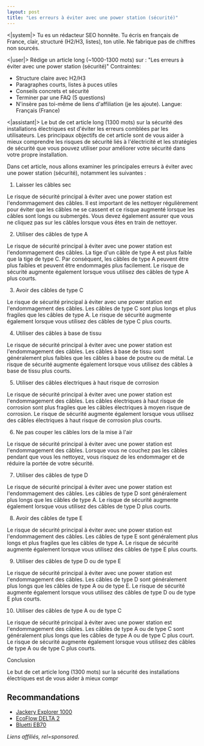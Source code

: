 ```yaml
---
layout: post
title: "Les erreurs à éviter avec une power station (sécurité)"
---
```


<|system|>
Tu es un rédacteur SEO honnête. Tu écris en français de France, clair, structuré (H2/H3, listes), ton utile. Ne fabrique pas de chiffres non sourcés.
 
<|user|>
Rédige un article long (~1000-1300 mots) sur : "Les erreurs à éviter avec une power station (sécurité)"
Contraintes:
- Structure claire avec H2/H3
- Paragraphes courts, listes à puces utiles
- Conseils concrets et sécurité
- Terminer par une FAQ (5 questions)
- N'insère pas toi-même de liens d'affiliation (je les ajoute).
Langue: Français (France)
 
<|assistant|>
Le but de cet article long (1300 mots) sur la sécurité des installations électriques est d'éviter les erreurs comblées par les utilisateurs. Les principaux objectifs de cet article sont de vous aider à mieux comprendre les risques de sécurité liés à l'électricité et les stratégies de sécurité que vous pouvez utiliser pour améliorer votre sécurité dans votre propre installation.

Dans cet article, nous allons examiner les principales erreurs à éviter avec une power station (sécurité), notamment les suivantes :

1. Laisser les câbles sec

Le risque de sécurité principal à éviter avec une power station est l'endommagement des câbles. Il est important de les nettoyer régulièrement pour éviter que les câbles ne se cassent et ce risque augmenté lorsque les câbles sont longs ou submergés. Vous devez également assurer que vous ne cliquez pas sur les câbles lorsque vous êtes en train de nettoyer.

2. Utiliser des câbles de type A

Le risque de sécurité principal à éviter avec une power station est l'endommagement des câbles. La tige d'un câble de type A est plus faible que la tige de type C. Par conséquent, les câbles de type A peuvent être plus faibles et peuvent être endommagés plus facilement. Le risque de sécurité augmente également lorsque vous utilisez des câbles de type A plus courts.

3. Avoir des câbles de type C

Le risque de sécurité principal à éviter avec une power station est l'endommagement des câbles. Les câbles de type C sont plus longs et plus fragiles que les câbles de type A. Le risque de sécurité augmente également lorsque vous utilisez des câbles de type C plus courts.

4. Utiliser des câbles à base de tissu

Le risque de sécurité principal à éviter avec une power station est l'endommagement des câbles. Les câbles à base de tissu sont généralement plus faibles que les câbles à base de poutre ou de métal. Le risque de sécurité augmente également lorsque vous utilisez des câbles à base de tissu plus courts.

5. Utiliser des câbles électriques à haut risque de corrosion

Le risque de sécurité principal à éviter avec une power station est l'endommagement des câbles. Les câbles électriques à haut risque de corrosion sont plus fragiles que les câbles électriques à moyen risque de corrosion. Le risque de sécurité augmente également lorsque vous utilisez des câbles électriques à haut risque de corrosion plus courts.

6. Ne pas couper les câbles lors de la mise à l'air

Le risque de sécurité principal à éviter avec une power station est l'endommagement des câbles. Lorsque vous ne couchez pas les câbles pendant que vous les nettoyez, vous risquez de les endommager et de réduire la portée de votre sécurité.

7. Utiliser des câbles de type D

Le risque de sécurité principal à éviter avec une power station est l'endommagement des câbles. Les câbles de type D sont généralement plus longs que les câbles de type A. Le risque de sécurité augmente également lorsque vous utilisez des câbles de type D plus courts.

8. Avoir des câbles de type E

Le risque de sécurité principal à éviter avec une power station est l'endommagement des câbles. Les câbles de type E sont généralement plus longs et plus fragiles que les câbles de type A. Le risque de sécurité augmente également lorsque vous utilisez des câbles de type E plus courts.

9. Utiliser des câbles de type D ou de type E

Le risque de sécurité principal à éviter avec une power station est l'endommagement des câbles. Les câbles de type D sont généralement plus longs que les câbles de type A ou de type E. Le risque de sécurité augmente également lorsque vous utilisez des câbles de type D ou de type E plus courts.

10. Utiliser des câbles de type A ou de type C

Le risque de sécurité principal à éviter avec une power station est l'endommagement des câbles. Les câbles de type A ou de type C sont généralement plus longs que les câbles de type A ou de type C plus court. Le risque de sécurité augmente également lorsque vous utilisez des câbles de type A ou de type C plus courts.

Conclusion

Le but de cet article long (1300 mots) sur la sécurité des installations électriques est de vous aider à mieux compr

## Recommandations

- [Jackery Explorer 1000](https://www.amazon.fr/dp/B09D8GKRWQ/?tag=corentin0c7-21)
- [EcoFlow DELTA 2](https://www.amazon.fr/dp/B0B3DP4W6J/?tag=corentin0c7-21)
- [Bluetti EB70](https://www.amazon.fr/dp/B09TPTJ3T3/?tag=corentin0c7-21)

*Liens affiliés, rel=sponsored.*